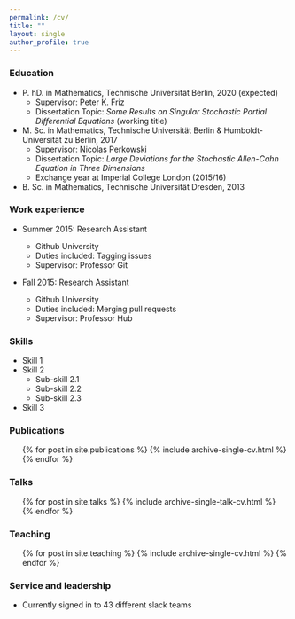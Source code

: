 ```yaml
---
permalink: /cv/
title: "" 
layout: single
author_profile: true  
---
```


### Education

* P. hD. in Mathematics, Technische Universit&auml;t Berlin, 2020 (expected)
     * Supervisor: Peter K. Friz
     * Dissertation Topic: <i> Some Results on Singular Stochastic Partial Differential Equations </i> (working title) 
* M. Sc. in Mathematics, Technische Universit&auml;t Berlin & Humboldt-Universit&auml;t zu Berlin, 2017
     * Supervisor: Nicolas Perkowski
     * Dissertation Topic: <i> Large Deviations for the Stochastic Allen-Cahn Equation in Three Dimensions </i>
     * Exchange year at Imperial College London (2015/16)
* B. Sc. in Mathematics, Technische Universit&auml;t Dresden, 2013  

### Work experience

* Summer 2015: Research Assistant
  * Github University
  * Duties included: Tagging issues
  * Supervisor: Professor Git

* Fall 2015: Research Assistant
  * Github University
  * Duties included: Merging pull requests
  * Supervisor: Professor Hub
  
### Skills

* Skill 1
* Skill 2
  * Sub-skill 2.1
  * Sub-skill 2.2
  * Sub-skill 2.3
* Skill 3

### Publications

  <ul>{% for post in site.publications %}
    {% include archive-single-cv.html %}
  {% endfor %}</ul>
  
### Talks

  <ul>{% for post in site.talks %}
    {% include archive-single-talk-cv.html %}
  {% endfor %}</ul>
  
### Teaching

  <ul>{% for post in site.teaching %}
    {% include archive-single-cv.html %}
  {% endfor %}</ul>
  
### Service and leadership

* Currently signed in to 43 different slack teams
